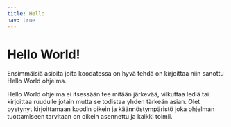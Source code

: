 ```yaml
---
title: Hello
nav: true
---
```


# Hello World!

Ensimmäisiä asioita joita koodatessa on hyvä tehdä on kirjoittaa niin sanottu Hello World ohjelma.

Hello World ohjelma ei itsessään tee mitään järkevää, vilkuttaa lediä tai kirjoittaa ruudulle jotain mutta se todistaa yhden tärkeän asian. Olet pystynyt kirjoittamaan koodin oikein ja käännöstympäristö joka ohjelman tuottamiseen tarvitaan on oikein asennettu ja kaikki toimii.
